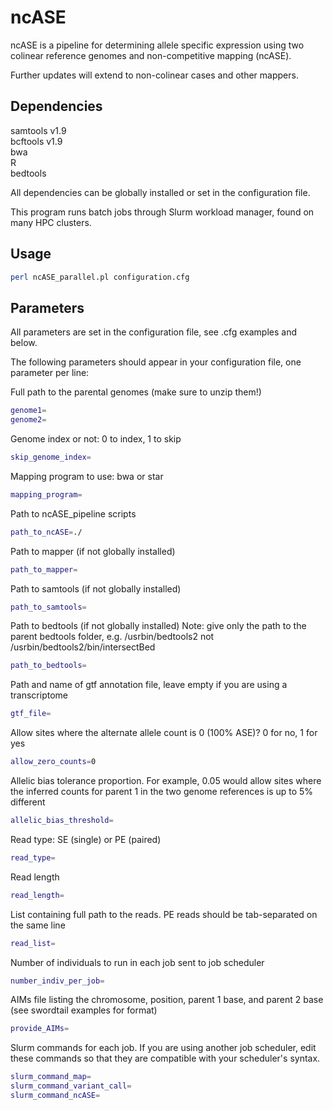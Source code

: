 # ncASE 

ncASE is a pipeline for determining allele specific expression using two colinear reference genomes and non-competitive mapping (ncASE). 

Further updates will extend to non-colinear cases and other mappers.

## Dependencies

samtools v1.9\
bcftools v1.9\
bwa\
R\
bedtools

All dependencies can be globally installed or set in the configuration file.

This program runs batch jobs through Slurm workload manager, found on many HPC clusters.

## Usage

```bash 
perl ncASE_parallel.pl configuration.cfg
```

## Parameters

All parameters are set in the configuration file, see .cfg examples and below.

The following parameters should appear in your configuration file, one parameter per line:

Full path to the parental genomes (make sure to unzip them!)
```bash
genome1=
genome2=
```

Genome index or not: 0 to index, 1 to skip
```bash
skip_genome_index=
```

Mapping program to use: bwa or star
```bash
mapping_program=
```
Path to ncASE_pipeline scripts
```bash
path_to_ncASE=./
```

Path to mapper (if not globally installed)
```bash
path_to_mapper=
```

Path to samtools (if not globally installed)
```bash
path_to_samtools=
```

Path to bedtools (if not globally installed)
Note: give only the path to the parent bedtools folder, e.g. /usrbin/bedtools2 not /usrbin/bedtools2/bin/intersectBed
```bash
path_to_bedtools=
```

Path and name of gtf annotation file, leave empty if you are using a transcriptome 
```bash
gtf_file=
```

Allow sites where the alternate allele count is 0 (100% ASE)? 0 for no, 1 for yes
```bash
allow_zero_counts=0
```

Allelic bias tolerance proportion. For example, 0.05 would allow sites where the inferred counts for parent 1 in the two genome references is up to 5% different
```bash
allelic_bias_threshold=
```

Read type: SE (single) or PE (paired)
```bash
read_type=
```

Read length
```bash
read_length=
```

List containing full path to the reads. PE reads should be tab-separated on the same line
```bash
read_list=
```

Number of individuals to run in each job sent to job scheduler
```bash
number_indiv_per_job=
```

AIMs file listing the chromosome, position, parent 1 base, and parent 2 base (see swordtail examples for format)
```bash
provide_AIMs=
```

Slurm commands for each job. If you are using another job scheduler, edit these commands so that they are compatible with your scheduler's syntax.
```bash
slurm_command_map=
slurm_command_variant_call=
slurm_command_ncASE=
```
